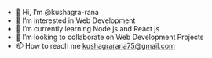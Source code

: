 - 👋 Hi, I’m @kushagra-rana
- 👀 I’m interested in Web Development
- 🌱 I’m currently learning Node js and React js
- 💞️ I’m looking to collaborate on Web Development Projects
- 📫 How to reach me kushagrarana75@gmail.com

<!---
kushagra-rana/kushagra-rana is a ✨ special ✨ repository because its `README.md` (this file) appears on your GitHub profile.
You can click the Preview link to take a look at your changes.
--->
